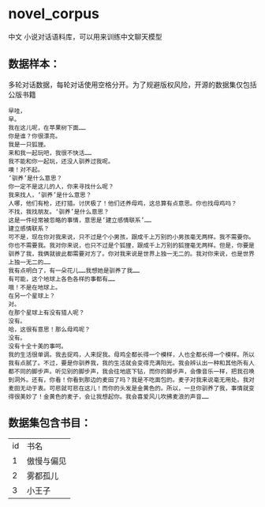 # novel_corpus
中文 小说对话语料库，可以用来训练中文聊天模型

## 数据样本：

多轮对话数据，每轮对话使用空格分开。为了规避版权风险，开源的数据集仅包括公版书籍

```
早哇，
早。
我在这儿呢，在苹果树下面……
你是谁？你很漂亮。
我是一只狐狸。
来和我一起玩吧，我很不快活……
我不能和你一起玩，还没人驯养过我呢。
噢！对不起。
‘驯养’是什么意思？
你一定不是这儿的人，你来寻找什么呢？
我来找人，‘驯养’是什么意思？
人哪，他们有枪，还打猎。讨厌极了！他们还养母鸡，这总算有点意思。你也找母鸡吗？
不找，我找朋友。‘驯养’是什么意思？
这是一件经常被忽略的事情，意思是‘建立感情联系’……
建立感情联系？
可不是，现在你对我来说，只不过是个小男孩，跟成千上万别的小男孩毫无两样。我不需要你。你也不需要我。我对你来说，也只不过是个狐狸，跟成千上万别的狐狸毫无两样。但是，你要是驯养了我，我俩就彼此都需要对方了。你对我来说是世界上独一无二的。我对你来说，也是世界上独一无二的……
我有点明白了，有一朵花儿……我想她是驯养了我……
有可能，这个地球上各色各样的事都有……
哦！不是在地球上。
在另一个星球上？
对。
在那个星球上有没有猎人呢？
没有。
哈，这很有意思！那么母鸡呢？
没有。
没有十全十美的事呵。
我的生活很单调。我去捉鸡，人来捉我。母鸡全都长得一个模样，人也全都长得一个模样。所以我有点腻了。不过，要是你驯养我，我的生活就会变得充满阳光。我会辨认出一种和其他所有人都不同的脚步声。听见别的脚步声，我会往地底下钻，而你的脚步声，会像音乐一样，把我召唤到洞外。还有，你看！你看到那边的麦田了吗？我是不吃面包的。麦子对我来说毫无用处。我对麦田无动于衷。可悲就可悲在这儿！而你的头发是金黄色的。所以，一旦你驯养了我，事情就变得很美妙了！金黄色的麦子，会让我想起你。我会喜爱风儿吹拂麦浪的声音……
```

## 数据集包含书目：

<table>
<tr>
<td>id</td>
<td>书名</td>
</tr>
<tr>
<td>1</td>
<td>傲慢与偏见</td>
</tr>
<tr>
<td>2</td>
<td>雾都孤儿</td>
</tr>
<tr>
<td>3</td>
<td>小王子</td>
</tr>
</table>
